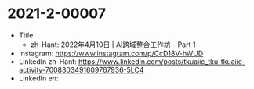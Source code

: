 # 2021-2-00007

* Title
	* zh-Hant: 2022年4月10日 | AI跨域整合工作坊 - Part 1
* Instagram: https://www.instagram.com/p/CcD18V-hWUD
* LinkedIn zh-Hant: https://www.linkedin.com/posts/tkuaiic_tku-tkuaiic-activity-7008303491609767936-5LC4
* LinkedIn en:
